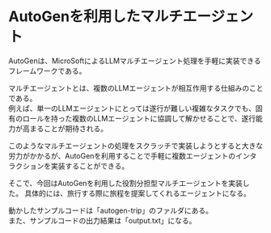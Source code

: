 # AutoGenを利用したマルチエージェント
AutoGenは、MicroSoftによるLLMマルチエージェント処理を手軽に実装できるフレームワークである。
   
マルチエージェントとは、複数のLLMエージェントが相互作用する仕組みのことである。   
例えば、単一のLLMエージェントにとっては遂行が難しい複雑なタスクでも、固有のロールを持った複数のLLMエージェントに協調して解かせることで、遂行能力が高まることが期待される。

このようなマルチエージェントの処理をスクラッチで実装しようとすると大きな労力がかかるが、AutoGenを利用することで手軽に複数エージェントのインタラクションを実装することができる。
   
そこで、今回はAutoGenを利用した役割分担型マルチエージェントを実装した。
具体的には、旅行する際に旅程を提案してくれるエージェントになる。
   
動かしたサンプルコードは「autogen-trip」のファルダにある。   
また、サンプルコードの出力結果は「output.txt」になる。
